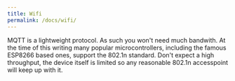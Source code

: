 ```yaml
---
title: Wifi
permalink: /docs/wifi/
---
```

MQTT is a lightweight protocol. As such you won't need much bandwith. At the time of this writing many popular microcontrollers, including the famous ESP8266 based ones, support the 802.1n standard. Don't expect a high throughput, the device itself is limited so any reasonable 802.1n accesspoint will keep up with it.
